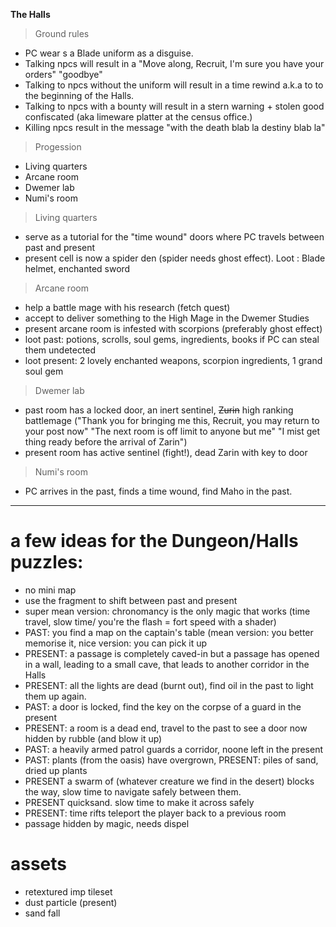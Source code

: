 **The Halls**
> Ground rules
- PC wear s a Blade uniform as a disguise.
- Talking npcs will result in a "Move along, Recruit, I'm sure you have your orders" "goodbye"
- Talking to npcs without the uniform will result in a time rewind a.k.a to to the beginning of the Halls.
- Talking to npcs with a bounty will result in a stern warning + stolen good confiscated (aka limeware platter at the census office.)
- Killing npcs result in the message "with the death blab la destiny blab la"

> Progession
- Living quarters
- Arcane room
- Dwemer lab
- Numi's room

> Living quarters
- serve as a tutorial for the "time wound" doors where PC travels between past and present
- present cell is now a spider den (spider needs ghost effect). Loot : Blade helmet, enchanted sword

> Arcane room
- help a battle mage with his research (fetch quest)
- accept to deliver something to the High Mage in the Dwemer Studies
- present arcane room is infested with scorpions (preferably ghost effect)
- loot past: potions, scrolls, soul gems, ingredients, books if PC can steal them undetected
- loot present: 2 lovely enchanted weapons, scorpion ingredients, 1 grand soul gem

> Dwemer lab
- past room has a locked door, an inert sentinel, ~~Zurin~~ high ranking battlemage ("Thank you for bringing me this, Recruit, you may return to your post now" "The next room is off limit to anyone but me" "I mist get thing ready before the arrival of Zarin")
- present room has active sentinel (fight!), dead Zarin with key to door

> Numi's room
- PC arrives in the past, finds a time wound, find Maho in the past.


-------------------------

# a few ideas for the Dungeon/Halls puzzles:
- no mini map
- use the fragment to shift between past and present
- super mean version: chronomancy is the only magic that works (time travel, slow time/ you're the flash = fort speed with a shader)
- PAST: you find a map on the captain's table (mean version: you better memorise it, nice version: you can pick it up
- PRESENT: a passage is completely caved-in but a passage has opened in a wall, leading to a small cave, that leads to another corridor in the Halls
- PRESENT: all the lights are dead (burnt out), find oil in the past to light them up again.
- PAST: a door is locked, find the key on the corpse of a guard in the present
- PRESENT: a room is a dead end, travel to the past to see a door now hidden by rubble (and blow it up)
- PAST: a heavily armed patrol guards a corridor, noone left in the present
- PAST: plants (from the oasis) have overgrown, PRESENT: piles of sand, dried up plants
- PRESENT a swarm of (whatever creature we find in the desert) blocks the way, slow time to navigate safely between them.
- PRESENT quicksand. slow time to make it across safely 
- PRESENT: time rifts teleport the player back to a previous room
- passage hidden by magic, needs dispel

# assets
- retextured imp tileset
- dust particle (present)
- sand fall